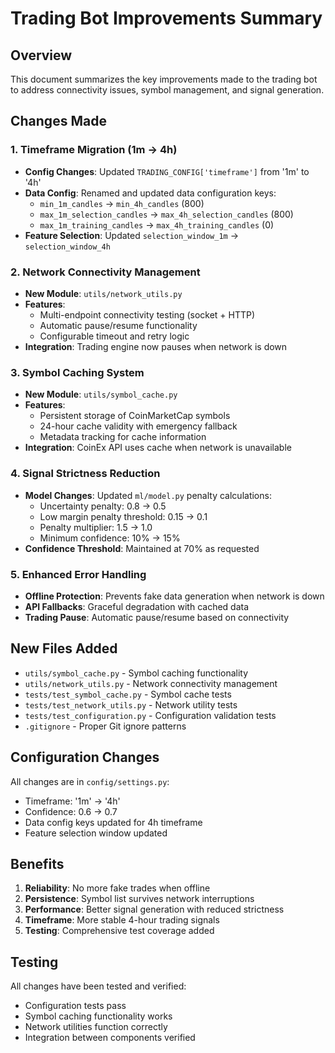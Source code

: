 # Trading Bot Improvements Summary

## Overview
This document summarizes the key improvements made to the trading bot to address connectivity issues, symbol management, and signal generation.

## Changes Made

### 1. Timeframe Migration (1m → 4h)
- **Config Changes**: Updated `TRADING_CONFIG['timeframe']` from '1m' to '4h'
- **Data Config**: Renamed and updated data configuration keys:
  - `min_1m_candles` → `min_4h_candles` (800)
  - `max_1m_selection_candles` → `max_4h_selection_candles` (800)
  - `max_1m_training_candles` → `max_4h_training_candles` (0)
- **Feature Selection**: Updated `selection_window_1m` → `selection_window_4h`

### 2. Network Connectivity Management
- **New Module**: `utils/network_utils.py`
- **Features**:
  - Multi-endpoint connectivity testing (socket + HTTP)
  - Automatic pause/resume functionality
  - Configurable timeout and retry logic
- **Integration**: Trading engine now pauses when network is down

### 3. Symbol Caching System
- **New Module**: `utils/symbol_cache.py`
- **Features**:
  - Persistent storage of CoinMarketCap symbols
  - 24-hour cache validity with emergency fallback
  - Metadata tracking for cache information
- **Integration**: CoinEx API uses cache when network is unavailable

### 4. Signal Strictness Reduction
- **Model Changes**: Updated `ml/model.py` penalty calculations:
  - Uncertainty penalty: 0.8 → 0.5
  - Low margin penalty threshold: 0.15 → 0.1
  - Penalty multiplier: 1.5 → 1.0
  - Minimum confidence: 10% → 15%
- **Confidence Threshold**: Maintained at 70% as requested

### 5. Enhanced Error Handling
- **Offline Protection**: Prevents fake data generation when network is down
- **API Fallbacks**: Graceful degradation with cached data
- **Trading Pause**: Automatic pause/resume based on connectivity

## New Files Added
- `utils/symbol_cache.py` - Symbol caching functionality
- `utils/network_utils.py` - Network connectivity management
- `tests/test_symbol_cache.py` - Symbol cache tests
- `tests/test_network_utils.py` - Network utility tests
- `tests/test_configuration.py` - Configuration validation tests
- `.gitignore` - Proper Git ignore patterns

## Configuration Changes
All changes are in `config/settings.py`:
- Timeframe: '1m' → '4h'
- Confidence: 0.6 → 0.7
- Data config keys updated for 4h timeframe
- Feature selection window updated

## Benefits
1. **Reliability**: No more fake trades when offline
2. **Persistence**: Symbol list survives network interruptions
3. **Performance**: Better signal generation with reduced strictness
4. **Timeframe**: More stable 4-hour trading signals
5. **Testing**: Comprehensive test coverage added

## Testing
All changes have been tested and verified:
- Configuration tests pass
- Symbol caching functionality works
- Network utilities function correctly
- Integration between components verified